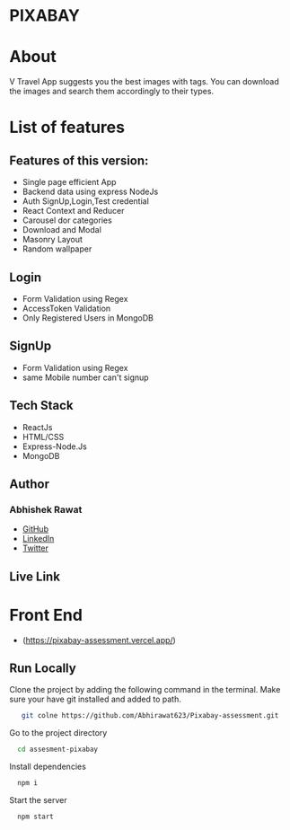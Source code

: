 # PIXABAY

# About

V Travel App suggests you the best images with tags. You can download the images and search them accordingly to their types.


# List of features

## Features of this version:
- Single page efficient App
- Backend data using express NodeJs
- Auth SignUp,Login,Test credential
- React Context and Reducer
- Carousel dor categories
- Download and Modal
- Masonry Layout
- Random wallpaper

## Login
- Form Validation using Regex
- AccessToken Validation
- Only Registered Users in MongoDB

## SignUp
- Form Validation using Regex
- same Mobile number can't signup


## Tech Stack

- ReactJs
- HTML/CSS
- Express-Node.Js
- MongoDB

## Author

### Abhishek Rawat
-   [GitHub](https://github.com/Abhirawat623)
-   [LinkedIn](https://www.linkedin.com/in/abhishek-rawat-598151240/)
-   [Twitter](https://twitter.com/Abhishekrwt38)


## Live Link
# Front End
- (https://pixabay-assessment.vercel.app/)


## Run Locally

Clone the project by adding the following command in the terminal.
Make sure your have git installed and added to path.

```bash
   git colne https://github.com/Abhirawat623/Pixabay-assessment.git
```

Go to the project directory

```bash
  cd assesment-pixabay
```

Install dependencies

```bash
  npm i
```

Start the server

```bash
  npm start 
```


